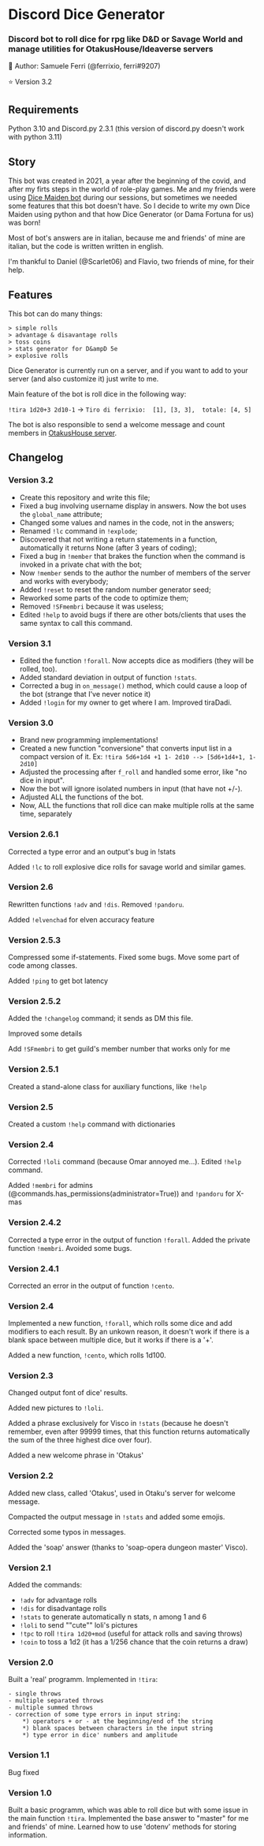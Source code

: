 # Discord Dice Generator
###  Discord bot to roll dice for rpg like D&amp;D or Savage World and manage utilities for OtakusHouse/Ideaverse servers

:dragon: Author: Samuele Ferri (@ferrixio, ferri#9207)

:star: Version 3.2

## Requirements

Python 3.10 and Discord.py 2.3.1 (this version of discord.py doesn't work with python 3.11)

## Story

This bot was created in 2021, a year after the beginning of the covid, and after my firts steps in the world of role-play games. Me and my friends were using [Dice Maiden bot](https://alternative.me/discord/bots/dice-maiden) during our sessions, but sometimes we needed some features that this bot doesn't have.
So I decide to write my own Dice Maiden using python and that how Dice Generator (or Dama Fortuna for us) was born!

Most of bot's answers are in italian, because me and friends' of mine are italian, but the code is written written in english.

I'm thankful to Daniel (@Scarlet06) and Flavio, two friends of mine, for their help.

## Features

This bot can do many things:

    > simple rolls
    > advantage & disavantage rolls
    > toss coins
    > stats generator for D&ampD 5e
    > explosive rolls

Dice Generator is currently run on a server, and if you want to add to your server (and also customize it) just write to me.

Main feature of the bot is roll dice in the following way:

`!tira 1d20+3 2d10-1` -> `Tiro di ferrixio:  [1], [3, 3],  totale: [4, 5]`

The bot is also responsible to send a welcome message and count members in [OtakusHouse server](https://discord.gg/9e4HPeWhbf).

## Changelog

### Version 3.2
+ Create this repository and write this file;
+ Fixed a bug involving username display in answers. Now the bot uses the `global_name` attribute;
+ Changed some values and names in the code, not in the answers;
+ Renamed `!lc` command in `!explode`;
+ Discovered that not writing a return statements in a function, automatically it returns None (after 3 years of coding);
+ Fixed a bug in `!member` that brakes the function when the command is invoked in a private chat with the bot;
+ Now `!member` sends to the author the number of members of the server and works with everybody;
+ Added `!reset` to reset the random number generator seed;
+ Reworked some parts of the code to optimize them;
+ Removed `!SFmembri` because it was useless;
+ Edited `!help` to avoid bugs if there are other bots/clients that uses the same syntax to call this command.

### Version 3.1
+ Edited the function `!forall`. Now accepts dice as modifiers (they will be rolled, too).
+ Added standard deviation in output of function `!stats`.
+ Corrected a bug in `on_message()` method, which could cause a loop of the bot (strange that I've never notice it)
+ Added `!login` for my owner to get where I am. Improved tiraDadi.

### Version 3.0
+ Brand new programming implementations!
+ Created a new function "conversione" that converts input list in a compact version of it. Ex: `!tira 5d6+1d4 +1 1- 2d10 --> [5d6+1d4+1, 1-2d10]`
+ Adjusted the processing after `f_roll` and handled some error, like "no dice in input".
+ Now the bot will ignore isolated numbers in input (that have not +/-).
+ Adjusted ALL the functions of the bot.
+ Now, ALL the functions that roll dice can make multiple rolls at the same time, separately

### Version 2.6.1
Corrected a type error and an output's bug in !stats

Added `!lc` to roll explosive dice rolls for savage world and similar games.

### Version 2.6
Rewritten functions `!adv` and `!dis`. Removed `!pandoru`.

Added `!elvenchad` for elven accuracy feature

### Version 2.5.3
Compressed some if-statements. Fixed some bugs. Move some part of code among classes.

Added `!ping` to get bot latency

### Version 2.5.2
Added the `!changelog` command; it sends as DM this file.

Improved some details

Add `!SFmembri` to get guild's member number that works only for me

### Version 2.5.1
Created a stand-alone class for auxiliary functions, like `!help`

### Version 2.5
Created a custom `!help` command with dictionaries

### Version 2.4
Corrected `!loli` command (because Omar annoyed me...). Edited `!help` command.

Added `!membri` for admins (@commands.has_permissions(administrator=True)) and `!pandoru` for X-mas

### Version 2.4.2
Corrected a type error in the output of function `!forall`. Added the private function `!membri`.
Avoided some bugs.

### Version 2.4.1
Corrected an error in the output of function `!cento`.

### Version 2.4
Implemented a new function, `!forall`, which rolls some dice and add modifiers to each result.
By an unkown reason, it doesn't work if there is a blank space between multiple dice, but it works if there is a '+'.

Added a new function, `!cento`, which rolls 1d100.

### Version 2.3
Changed output font of dice' results.

Added new pictures to `!loli`.

Added a phrase exclusively for Visco in `!stats` (because he doesn't remember, even after 99999 times, that this function returns automatically the sum of the three highest dice over four).

Added a new welcome phrase in 'Otakus'

### Version 2.2
Added new class, called 'Otakus', used in Otaku's server for welcome message.

Compacted the output message in `!stats` and added some emojis.

Corrected some typos in messages.

Added the 'soap' answer (thanks to 'soap-opera dungeon master' Visco).

### Version 2.1
Added the commands:
+ `!adv` for advantage rolls
+ `!dis` for disadvantage rolls
+ `!stats` to generate automatically n stats, n among 1 and 6
+ `!loli` to send ""cute"" loli's pictures
+ `!tpc` to roll `!tira 1d20+mod` (useful for attack rolls and saving throws)
+ `!coin` to toss a 1d2 (it has a 1/256 chance that the coin returns a draw)

### Version 2.0
Built a 'real' programm.
Implemented in `!tira`:

	- single throws
	- multiple separated throws
	- multiple summed throws
	- correction of some type errors in input string:
		*) operators + or - at the beginning/end of the string
		*) blank spaces between characters in the input string
		*) type error in dice' numbers and amplitude

### Version 1.1
Bug fixed

### Version 1.0
Built a basic programm, which was able to roll dice but with some issue in the main function `!tira`.
Implemented the base answer to "master" for me and friends' of mine.
Learned how to use 'dotenv' methods for storing information.